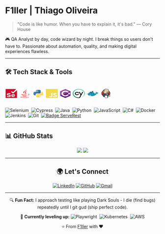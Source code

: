 # F1ller | Thiago Oliveira

> "Code is like humor. When you have to explain it, it's bad." — Cory House

🎮 QA Analyst by day, code wizard by night. I break things so users don't have to. Passionate about automation, quality, and making digital experiences flawless.

---

## 🛠️ Tech Stack & Tools

<div style="display: inline_block"><br>
  <img align="center" alt="Selenium" height="30" width="40" src="https://raw.githubusercontent.com/devicons/devicon/master/icons/selenium/selenium-original.svg">
  <img align="center" alt="Java" height="30" width="40" src="https://raw.githubusercontent.com/devicons/devicon/master/icons/java/java-plain.svg">
  <img align="center" alt="Python" height="30" width="40" src="https://raw.githubusercontent.com/devicons/devicon/master/icons/python/python-original.svg">
  <img align="center" alt="JavaScript" height="30" width="40" src="https://raw.githubusercontent.com/devicons/devicon/master/icons/javascript/javascript-plain.svg">
  <img align="center" alt="CSharp" height="30" width="40" src="https://raw.githubusercontent.com/devicons/devicon/master/icons/csharp/csharp-original.svg">
  <img align="center" alt="Cypress" height="30" width="40" src="https://raw.githubusercontent.com/devicons/devicon/master/icons/cypressio/cypressio-original.svg">
  <img align="center" alt="Docker" height="30" width="40" src="https://raw.githubusercontent.com/devicons/devicon/master/icons/docker/docker-original.svg">
  <img align="center" alt="Jenkins" height="30" width="40" src="https://raw.githubusercontent.com/devicons/devicon/master/icons/jenkins/jenkins-original.svg">
</div>

<br/>

![Selenium](https://img.shields.io/badge/-Selenium-43B02A?style=for-the-badge&logo=selenium&logoColor=white)&nbsp;
![Cypress](https://img.shields.io/badge/-Cypress-17202C?style=for-the-badge&logo=cypress&logoColor=white)&nbsp;
![Java](https://img.shields.io/badge/-Java-007396?style=for-the-badge&logo=java&logoColor=white)&nbsp;
![Python](https://img.shields.io/badge/-Python-3776AB?style=for-the-badge&logo=python&logoColor=white)&nbsp;
![JavaScript](https://img.shields.io/badge/-JavaScript-F7DF1E?style=for-the-badge&logo=javascript&logoColor=black)&nbsp;
![C#](https://img.shields.io/badge/-C%23-239120?style=for-the-badge&logo=c-sharp&logoColor=white)&nbsp;
![Docker](https://img.shields.io/badge/-Docker-2496ED?style=for-the-badge&logo=docker&logoColor=white)&nbsp;
![Jenkins](https://img.shields.io/badge/-Jenkins-D24939?style=for-the-badge&logo=jenkins&logoColor=white)&nbsp;
![Git](https://img.shields.io/badge/-Git-F05032?style=for-the-badge&logo=git&logoColor=white)&nbsp;
[![Badge ServeRest](https://img.shields.io/badge/API-ServeRest-green)](https://github.com/ServeRest/ServeRest/)

---

## 📊 GitHub Stats

<div align="center">
  <img height="180em" src="https://github-readme-stats.vercel.app/api?username=F1llerbRZ&show_icons=true&theme=transparent&include_all_commits=true&count_private=true"/>
  <img height="180em" src="https://github-readme-stats.vercel.app/api/top-langs/?username=F1llerbRZ&layout=compact&langs_count=8&theme=transparent"/>
</div>

<div align="center">

---

## 🌍 Let's Connect

[![LinkedIn](https://img.shields.io/badge/-LinkedIn-0A66C2?style=for-the-badge&logo=linkedin&logoColor=white)](https://www.linkedin.com/in/thiago-oliveira-qa/)
[![GitHub](https://img.shields.io/badge/-GitHub-181717?style=for-the-badge&logo=github&logoColor=white)](https://github.com/F1llerbRZ)
[![Gmail](https://img.shields.io/badge/-Gmail-D14836?style=for-the-badge&logo=gmail&logoColor=white)](mailto:your-email@example.com)

---

🔍 **Fun Fact:** I approach testing like playing Dark Souls - I die (find bugs) repeatedly until I git gud (ship perfect code).

🚀 **Currently leveling up:** 
![Playwright](https://img.shields.io/badge/-Playwright-2EAD33?style=for-the-badge&logo=playwright&logoColor=white)&nbsp;
![Kubernetes](https://img.shields.io/badge/-Kubernetes-326CE5?style=for-the-badge&logo=kubernetes&logoColor=white)&nbsp;
![AWS](https://img.shields.io/badge/-AWS-232F3E?style=for-the-badge&logo=amazon-aws&logoColor=white)

⭐ From [F1ller](https://github.com/F1llerbRZ) with ❤️







